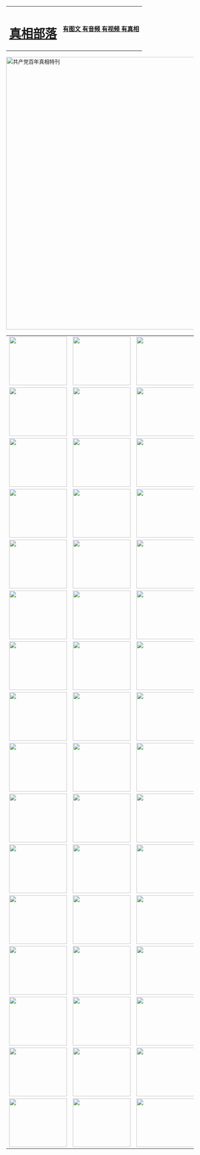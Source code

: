 <table>
<tr>

<td>
	<H1><a href="http://k87.the-kaisers.net/zx/">真相部落</a></H1>
</td>
<td>
	<H4><a href="http://k87.the-kaisers.net/zx/">有图文 有音频 有视频 有真相</a></H4>
</td>
</tr>
</table>

 <div ><a href="http://k87.the-kaisers.net/zx/bngcd/"><img src="http://k87.the-kaisers.net/zx/bngcd/gcdbnzx.jpg" width="730"  border="0" alt="共产党百年真相特刊"></a></div>

<table>
<tr>
	<td><a href="http://42.kensaundry.com/xtr/107/"><img  src ="http://42.kensaundry.com/pic/2017/02/107.jpg" width="155px" height="130px"></a></td>
	<td><a href="http://42.kensaundry.com/xtr/829/"><img src ="http://42.kensaundry.com/pic/2017/02/829.jpg" width="155px" height="130px"></a></td>
	<td><a href="http://42.kensaundry.com/xtr/69/"><img  src ="http://42.kensaundry.com/pic/2017/02/69.jpg" width="155px" height="130px"></a></td>
	<td><a href="http://42.kensaundry.com/xtr/99/"><img  src ="http://42.kensaundry.com/pic/2017/02/99.jpg" width="155px" height="130px"></a></td>
</tr>
<tr>
	<td><a href="http://42.kensaundry.com/xtr/40/"><img  src ="http://42.kensaundry.com/pic/2017/02/40.jpg" width="155px" height="130px"></a></td>
	<td><a href="http://42.kensaundry.com/xtr/20/"><img  src ="http://42.kensaundry.com/pic/2017/02/20.jpg" width="155px" height="130px"></a></td>
	<td><a href="http://42.kensaundry.com/xtr/81/"><img  src ="http://42.kensaundry.com/pic/2017/02/81.jpg" width="155px" height="130px"></a></td>
	<td><a href="http://42.kensaundry.com/xtr/2/"><img  src ="http://42.kensaundry.com/pic/2017/02/2.jpg" width="155px" height="130px"></a></td>
</tr>
<tr>
	<td><a href="http://42.kensaundry.com/xtr/86/"><img  src ="http://42.kensaundry.com/pic/2017/02/86.jpg" width="155px" height="130px"></a></td>
	<td><a href="http://42.kensaundry.com/xtr/109/"><img  src ="http://42.kensaundry.com/pic/2017/02/109.jpg" width="155px" height="130px"></a></td>
	<td><a href="http://42.kensaundry.com/xtr/1378/"><img  src ="http://42.kensaundry.com/pic/2017/02/1378.jpg" width="155px" height="130px"></a></td>
	<td><a href="http://42.kensaundry.com/xtr/57/"><img  src ="http://42.kensaundry.com/pic/2017/02/57.jpg" width="155px" height="130px"></a></td>
</tr>
<tr>
	<td><a href="http://42.kensaundry.com/xtr/1219/"><img  src ="http://42.kensaundry.com/pic/2017/02/1219.jpg" width="155px" height="130px"></a></td>
	<td><a href="http://42.kensaundry.com/xtr/1220/"><img  src ="http://42.kensaundry.com/pic/2017/02/1220.jpg" width="155px" height="130px"></a></td>
	<td><a href="http://42.kensaundry.com/xtr/1221/"><img  src ="http://42.kensaundry.com/pic/2017/02/1221.jpg" width="155px" height="130px"></a></td>
	<td><a href="http://42.kensaundry.com/xtr/51/"><img  src ="http://42.kensaundry.com/pic/2017/02/51.jpg" width="155px" height="130px"></a></td>
</tr>
<tr>
	<td><a href="http://42.kensaundry.com/xtr/1055/"><img  src ="http://42.kensaundry.com/pic/2017/02/1055.jpg" width="155px" height="130px"></a></td>
	<td><a href="http://42.kensaundry.com/xtr/611/"><img  src ="http://42.kensaundry.com/pic/2017/02/611.jpg" width="155px" height="130px"></a></td>
	<td><a href="http://42.kensaundry.com/xtr/1121/"><img  src ="http://42.kensaundry.com/pic/2017/02/1121.jpg" width="155px" height="130px"></a></td>
	<td><a href="http://42.kensaundry.com/xtr/610/"><img  src ="http://42.kensaundry.com/pic/2017/02/610.jpg" width="155px" height="130px"></a></td>
</tr>
<tr>
	<td><a href="http://42.kensaundry.com/xtr/1128/"><img  src ="http://42.kensaundry.com/pic/2017/02/1128.jpg" width="155px" height="130px"></a></td>
	<td><a href="http://42.kensaundry.com/xtr/1395/"><img  src ="http://42.kensaundry.com/pic/2017/02/1406.jpg" width="155px" height="130px"></a></td>
	<td><a href="http://42.kensaundry.com/xtr/1407/"><img  src ="http://42.kensaundry.com/pic/2017/02/1407.jpg" width="155px" height="130px"></a></td>
	<td><a href="http://42.kensaundry.com/xtr/934/"><img  src ="http://42.kensaundry.com/pic/2017/02/934.jpg" width="155px" height="130px"></a></td>
</tr>
<tr>
	<td><a href="http://42.kensaundry.com/xtr/641/"><img  src ="http://42.kensaundry.com/pic/2017/02/641.jpg" width="155px" height="130px"></a></td>
	<td><a href="http://42.kensaundry.com/xtr/949/"><img  src ="http://42.kensaundry.com/pic/2017/02/949.jpg" width="155px" height="130px"></a></td>
	<td><a href="http://42.kensaundry.com/xtr/112/"><img  src ="http://42.kensaundry.com/pic/2017/02/112.jpg" width="155px" height="130px"></a></td>
	<td><a href="http://42.kensaundry.com/xtr/812/"><img  src ="http://42.kensaundry.com/pic/2017/02/812.jpg" width="155px" height="130px"></a></td>
</tr>
<tr>
	<td><a href="http://42.kensaundry.com/xtr/103/"><img  src ="http://42.kensaundry.com/pic/2017/02/103.jpg" width="155px" height="130px"></a></td>
	<td><a href="http://42.kensaundry.com/xtr/3/"><img  src ="http://42.kensaundry.com/pic/2017/02/3.jpg" width="155px" height="130px"></a></td>
	<td><A href="http://42.kensaundry.com/mp4/zx/2015/11/Lkmtt.mp4" target="_blank" title="莲开满天庭"><img  src="http://42.kensaundry.com/pic/2015/11/Lkmtt3480_jssor.jpg"  width="155px" height="130px"></A></td>
	<td><A href="http://42.kensaundry.com/mp4/zx/2015/11/2013513.mp4" target="_blank" title="飞旋的法轮"><img  src="http://42.kensaundry.com/pic/2015/11/falun480_jssor.jpg"  width="155px" height="130px"></A></td>
</tr>
<tr>
	<td><A href="http://42.kensaundry.com/mp4/zx/2015/11/NYParade.mp4" target="_blank" title="2004年4月10日法轮功纽约大游行"><img  src="http://42.kensaundry.com/pic/2015/11/nyparade480_jssor.jpg"  width="155px" height="130px"></A></td>
	<td><A href="http://42.kensaundry.com/mp4/news617/2015/05/WEB_s28093.mp4" target="_blank" title="2015年世界法轮大法日特别报导"><img  src="http://42.kensaundry.com/pic/2015/11/p6752711a666997037_jssor.jpg"  width="155px" height="130px"></A></td>
	<td><A href="http://42.kensaundry.com/mp4/news829/2015/11/30211_326650.mp4" target="_blank" title="沧州绑架案连审四天 民众抹泪称审好人"><img  src="http://42.kensaundry.com/pic/2015/11/changzhou2480_jssor.jpg"  width="155px" height="130px"></A></td>
	<td><A href="http://42.kensaundry.com/mp4/mhph/2015/10/changzhou.mp4" target="_blank" title="沧州真相--狮城血泪"><img  src="http://42.kensaundry.com/pic/2015/11/changzhou480_jssor.jpg"  width="155px" height="130px"></A></td>
</tr>
<tr>
	<td><A href="http://42.kensaundry.com/mp4/mhjd/mhjd_55.mp4" target="_blank" title="正义律师与无罪辩护"><img  src="http://42.kensaundry.com/pic/2015/11/wzbh480_jssor.jpg"  width="155px" height="130px"></A></td>
	<td><A href="http://42.kensaundry.com/mp4/zx/2015/11/layerkcs.mp4" target="_blank" title="中国的良心--高智晟律师"><img  src="http://42.kensaundry.com/pic/2015/11/layerkcs2480_jssor.jpg"  width="155px" height="130px"></A></td>
	<td><A href="http://42.kensaundry.com/mp4/mhph/2015/10/szxl.mp4" target="_blank" title="神州血泪--北京、大庆、广东、哈尔滨"><img  src="http://42.kensaundry.com/pic/2015/11/szxl480_jssor.jpg"  width="155px" height="130px"></A></td>
	<td><A href="http://42.kensaundry.com/mp4/zx/2015/11/TangShanFFXS.mp4" target="_blank" title="真相纪录片：凤凰新生"><img  src="http://42.kensaundry.com/pic/2015/11/fhxs2480_jssor.jpg"  width="155px" height="130px"></A></td>
</tr>
<tr>
	<td><A href="http://42.kensaundry.com/mp4/zx/2015/11/jidong.mp4" target="_blank" title="冀东监狱的罪恶"><img  src="http://42.kensaundry.com/pic/2015/11/jidong480_jssor.jpg"  width="155px" height="130px"></A></td>
	<td><A href="http://42.kensaundry.com/mp4/mhph/2015/10/tangshan.mp4" target="_blank" title="凤凰血泪"><img  src="http://42.kensaundry.com/pic/2015/11/tangshan480_jssor.jpg"  width="155px" height="130px"></A>
					</div></td>
	<td>	<A href="http://42.kensaundry.com/mp4/mhph/2015/10/zfxtzxl.mp4" target="_blank" title="政法系统罪行录--唐山篇"><img  src="http://42.kensaundry.com/pic/2015/11/zfxtzxl480_jssor.jpg"  width="155px" height="130px"></A></td>
	<td><A href="http://42.kensaundry.com/mp4/mhph/2015/10/QDBG.mp4" target="_blank" title="青岛悲歌"><img  src="http://42.kensaundry.com/pic/2015/10/qdbg2480_jssor.jpg"  width="155px" height="130px"></A></td>
</tr>
<tr>
	<td><A href="http://42.kensaundry.com/mp4/mhph/2015/10/huludao.mp4" target="_blank" title="葫芦岛永恒的见证"><img  src="http://42.kensaundry.com/pic/2015/10/huludao480_jssor.jpg"  width="155px" height="130px"></A></td>
	<td><A href="http://42.kensaundry.com/mp4/mhph/2015/10/qbzx.mp4" target="_blank" title="湖畔泉边听真相-济南泉城的传奇"><img  src="http://42.kensaundry.com/pic/2015/10/hupan480_jssor.jpg"  width="155px" height="130px"></A></td>
	<td><A href="http://42.kensaundry.com/mp4/mhph/2015/10/baoding_dvd_v2.mp4" target="_blank" title="燕赵悲歌"><img  src="http://42.kensaundry.com/pic/2015/10/yzbg480_jssor.jpg"  width="155px" height="130px"></A></td>
	<td><A href="http://42.kensaundry.com/mp4/zx/2015/11/meihuashi_complete_ED2.0.mp4" target="_blank" title="梅花诗完整版"><img  src="http://42.kensaundry.com/pic/2015/11/mhs480_jssor.jpg"  width="155px" height="130px"></A></td>
</tr>
<tr>
	<td><A href="http://42.kensaundry.com/mp4/zx/2015/11/fengbei512k.mp4" target="_blank" title="丰碑"><img  src="http://42.kensaundry.com/pic/2015/11/fongbei480_jssor.jpg"  width="155px" height="130px"></A></td>
	<td><A href="http://42.kensaundry.com/mp4/zx/2015/11/fytdxComplete.mp4" target="_blank" title="风雨天地行全集"><img  src="http://42.kensaundry.com/pic/2015/11/fytdxWhite480_jssor.jpg"  width="155px" height="130px"></A></td>
	<td><A href="http://42.kensaundry.com/mp4/zx/2015/11/JianZheng.mp4" target="_blank" title="见证"><img  src="http://42.kensaundry.com/pic/2015/11/witness480_jssor.jpg"  width="155px" height="130px"></A></td>
	<td><A href="http://42.kensaundry.com/mp4/mhph/2015/10/hcym.mp4" target="_blank" title="红朝阴谋"><img  src="http://42.kensaundry.com/pic/2015/10/hcym480_jssor.jpg"  width="155px" height="130px"></A></td>
</tr>
<tr>
	<td><A href="http://42.kensaundry.com/mp4/zx/2015/11/zfzxPalV3.mp4" target="_blank" title="是自焚还是骗局"><img  src="http://42.kensaundry.com/pic/2015/11/zfzx4805_jssor.jpg"  width="155px" height="130px"></A></td>
	<td><A href="http://42.kensaundry.com/mp4/zx/2015/11/lsdspMsyTd.mp4" target="_blank" title="历史的审判"><img  src="http://42.kensaundry.com/pic/2015/11/lsdsp480_jssor.jpg"  width="155px" height="130px"></A></td>
	<td><A href="http://42.kensaundry.com/mp4/news886/2015/11/concat886.mp4" target="_blank" title="一周全球控告江泽民"><img  src="http://42.kensaundry.com/pic/2015/11/news886480_jssor.jpg"  width="155px" height="130px"></A></td>
	<td><A href="http://42.kensaundry.com/mp4/news1378/2014/08/CQSD_s0_e4_v2_i0-CQSD_4-video.mp4" target="_blank" title="欧洲的抉择"><img  src="http://42.kensaundry.com/pic/2015/11/p5143421a564166643-ss_jssor.jpg"  width="155px" height="130px"></A></td>
</tr>
<tr>
	<td><A href="http://42.kensaundry.com/mp4/zx/2015/11/hk20150720parade.mp4" target="_blank" title="港法轮功反迫害大游行 大陆游客震撼"><img  src="http://42.kensaundry.com/pic/2015/11/281098-ss_jssor.jpg"  width="155px" height="130px"></A></td>
	<td><A href="http://42.kensaundry.com/mp4/zx/2015/11/20150720hkParade512k.mp4" target="_blank" title="香港法轮功720游行声援诉江潮"><img  src="http://42.kensaundry.com/pic/2015/11/2015720parade480_jssor.jpg"  width="155px" height="130px"></A></td>
	<td><A href="http://42.kensaundry.com/mp4/zx/2015/11/hktdc512.mp4" target="_blank" title="香港退党潮"><img  src="http://42.kensaundry.com/pic/2015/11/hktdc480_jssor.jpg"  width="155px" height="130px"></A></td>
	<td><A href="http://42.kensaundry.com/mp4/news413/2015/11/concat413.mp4" target="_blank" title="本月退党精选"><img  src="http://42.kensaundry.com/pic/2015/11/tuidang480_jssor.jpg"  width="155px" height="130px"></A></td>
</tr>
<tr>
	<td><A href="http://42.kensaundry.com/mp4/news823/2015/11/TSZG_British_1_QA_A_TSZG-61-1_XinHaoNianZuoZh_P617180.mp4" target="_blank" title="辛灏年：纪念《九评共产党》发表十周年演讲"><img  src="http://42.kensaundry.com/pic/2015/11/xhn9p10480_jssor.jpg"  width="155px" height="130px"></A></td>
	<td><A href="http://42.kensaundry.com/mp4/news57/2015/11/JPGCD8.mp4" target="_blank" title="【九评之八】评中国共产党的邪教本质"><img  src="http://42.kensaundry.com/pic/2015/11/9pkcd8p480_jssor.jpg"  width="155px" height="130px"></A></td>
	<td><A href="http://42.kensaundry.com/mp4/other/kao.Chih.Sheng_story.mp4"  target="_blank" title="超越恐惧:高智晟的故事"				style="font-size:20px;"><img src="http://42.kensaundry.com/pic/2016/12/GZS201408070902.jpg"  width="155px" height="130px">
						</A></td>
	<td><A href="http://42.kensaundry.com/mp4/zx/2016/11/oh10yearsInv.mp4"  target="_blank" title="纪录片《活摘 十年调查》完整版" style="font-size:20px;"><img src="http://42.kensaundry.com/pic/2016/11/10yearsOHinv.jpg"  width="155px" height="130px">
						</A></td>
</tr>
</table>


